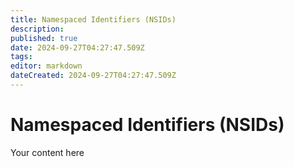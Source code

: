 ```yaml
---
title: Namespaced Identifiers (NSIDs)
description: 
published: true
date: 2024-09-27T04:27:47.509Z
tags: 
editor: markdown
dateCreated: 2024-09-27T04:27:47.509Z
---
```


# Namespaced Identifiers (NSIDs)
Your content here